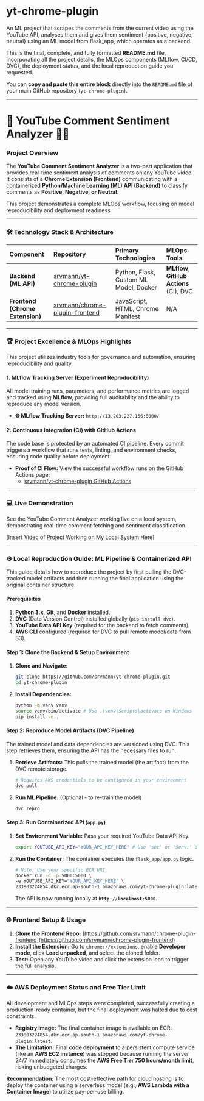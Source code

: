 yt-chrome-plugin
==============================

An ML project that scrapes the comments from the current video using the YouTube API, analyses them and gives them sentiment {positive, negative, neutral} using an ML model from flask_app, which operates as a  backend.

This is the final, complete, and fully formatted **README.md** file, incorporating all the project details, the MLOps components (MLflow, CI/CD, DVC), the deployment status, and the local reproduction guide you requested.

You can **copy and paste this entire block** directly into the `README.md` file of your main GitHub repository (`yt-chrome-plugin`).

-----

# 🌟 YouTube Comment Sentiment Analyzer 🤖💬

### Project Overview

The **YouTube Comment Sentiment Analyzer** is a two-part application that provides real-time sentiment analysis of comments on any YouTube video. It consists of a **Chrome Extension (Frontend)** communicating with a containerized **Python/Machine Learning (ML) API (Backend)** to classify comments as **Positive, Negative, or Neutral**.

This project demonstrates a complete MLOps workflow, focusing on model reproducibility and deployment readiness.

-----

### 🛠️ Technology Stack & Architecture

| Component | Repository | Primary Technologies | MLOps Tools |
| :--- | :--- | :--- | :--- |
| **Backend (ML API)** | [srvmann/yt-chrome-plugin](https://github.com/srvmann/yt-chrome-plugin) | Python, Flask, Custom ML Model, Docker | **MLflow**, **GitHub Actions** (CI), DVC |
| **Frontend (Chrome Extension)** | [srvmann/chrome-plugin-frontend](https://github.com/srvmann/chrome-plugin-frontend) | JavaScript, HTML, Chrome Manifest | N/A |

-----

### 🏆 Project Excellence & MLOps Highlights

This project utilizes industry tools for governance and automation, ensuring reproducibility and quality.

#### 1\. MLflow Tracking Server (Experiment Reproducibility)

All model training runs, parameters, and performance metrics are logged and tracked using **MLflow**, providing full auditability and the ability to reproduce any model version.

  * **🌐 MLflow Tracking Server:** `http://13.203.227.156:5000/`

#### 2\. Continuous Integration (CI) with GitHub Actions

The code base is protected by an automated CI pipeline. Every commit triggers a workflow that runs tests, linting, and environment checks, ensuring code quality before deployment.

  * **Proof of CI Flow:** View the successful workflow runs on the GitHub Actions page:
      * [srvmann/yt-chrome-plugin GitHub Actions](https://www.google.com/search?q=https://github.com/srvmann/yt-chrome-plugin/actions)

-----

### 💻 Live Demonstration

See the YouTube Comment Analyzer working live on a local system, demonstrating real-time comment fetching and sentiment classification.

[Insert Video of Project Working on My Local System Here]

-----

### ⚙️ Local Reproduction Guide: ML Pipeline & Containerized API

This guide details how to reproduce the project by first pulling the DVC-tracked model artifacts and then running the final application using the original container structure.

#### Prerequisites

1.  **Python 3.x**, **Git**, and **Docker** installed.
2.  **DVC** (Data Version Control) installed globally (`pip install dvc`).
3.  **YouTube Data API Key** (required for the backend to fetch comments).
4.  **AWS CLI** configured (required for DVC to pull remote model/data from S3).

#### Step 1: Clone the Backend & Setup Environment

1.  **Clone and Navigate:**
    ```bash
    git clone https://github.com/srvmann/yt-chrome-plugin.git
    cd yt-chrome-plugin
    ```
2.  **Install Dependencies:**
    ```bash
    python -m venv venv
    source venv/bin/activate # Use .\venv\Scripts\activate on Windows
    pip install -e .
    ```

#### Step 2: Reproduce Model Artifacts (DVC Pipeline)

The trained model and data dependencies are versioned using DVC. This step retrieves them, ensuring the API has the necessary files to run.

1.  **Retrieve Artifacts:** This pulls the trained model (the artifact) from the DVC remote storage.
    ```bash
    # Requires AWS credentials to be configured in your environment
    dvc pull
    ```
2.  **Run ML Pipeline:** (Optional - to re-train the model)
    ```bash
    dvc repro
    ```

#### Step 3: Run Containerized API (`app.py`)

1.  **Set Environment Variable:** Pass your required YouTube Data API Key.

    ```bash
    export YOUTUBE_API_KEY="YOUR_API_KEY_HERE" # Use 'set' or '$env:' on Windows
    ```

2.  **Run the Container:** The container executes the `flask_app/app.py` logic.

    ```bash
    # Note: Use your specific ECR URI
    docker run -d -p 5000:5000 \
    -e YOUTUBE_API_KEY="YOUR_API_KEY_HERE" \
    233803224854.dkr.ecr.ap-south-1.amazonaws.com/yt-chrome-plugin:latest
    ```

    The API is now running locally at **`http://localhost:5000`**.

-----

### 🌐 Frontend Setup & Usage

1.  **Clone the Frontend Repo:** [https://github.com/srvmann/chrome-plugin-frontend](https://github.com/srvmann/chrome-plugin-frontend)
2.  **Install the Extension:** Go to `chrome://extensions`, enable **Developer mode**, click **Load unpacked**, and select the cloned folder.
3.  **Test:** Open any YouTube video and click the extension icon to trigger the full analysis.

-----

### ☁️ AWS Deployment Status and Free Tier Limit

All development and MLOps steps were completed, successfully creating a production-ready container, but the final deployment was halted due to cost constraints.

  * **Registry Image:** The final container image is available on ECR: `233803224854.dkr.ecr.ap-south-1.amazonaws.com/yt-chrome-plugin:latest`.
  * **The Limitation:** Final **code deployment** to a persistent compute service (like an **AWS EC2 instance**) was stopped because running the server 24/7 immediately consumes the **AWS Free Tier 750 hours/month limit**, risking unbudgeted charges.

**Recommendation:** The most cost-effective path for cloud hosting is to deploy the container using a serverless model (e.g., **AWS Lambda with a Container Image**) to utilize pay-per-use billing.

